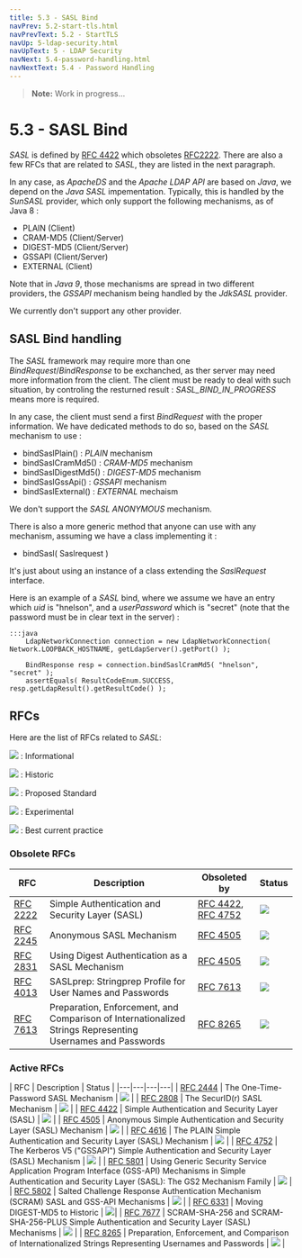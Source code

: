 ```yaml
---
title: 5.3 - SASL Bind
navPrev: 5.2-start-tls.html
navPrevText: 5.2 - StartTLS
navUp: 5-ldap-security.html
navUpText: 5 - LDAP Security
navNext: 5.4-password-handling.html
navNextText: 5.4 - Password Handling
---
```


>**Note:** Work in progress...

# 5.3 - SASL Bind

*SASL* is defined by [RFC 4422](https://tools.ietf.org/html/rfc4422) which obsoletes [RFC2222](https://tools.ietf.org/html/rfc2222). There are also a few RFCs that are related to *SASL*, they are listed in the next paragraph.

In any case, as *ApacheDS* and the *Apache LDAP API* are based on *Java*, we depend on the *Java* *SASL* impementation. Typically, this is handled by the *SunSASL* provider, which only support the following mechanisms, as of Java 8 :

* PLAIN (Client)
* CRAM-MD5 (Client/Server)
* DIGEST-MD5 (Client/Server)
* GSSAPI (Client/Server)
* EXTERNAL (Client)

Note that in *Java 9*, those mechanisms are spread in two different providers, the *GSSAPI* mechanism being handled by the *JdkSASL* provider.

We currently don't support any other provider.

## SASL Bind handling

The *SASL* framework may require more than one *BindRequest*/*BindResponse* to be exchanched, as ther server may need more information from the client.  The client must be ready to deal with such situation, by controling the resturned result : *SASL_BIND_IN_PROGRESS* means more is required.

In any case, the client must send a first *BindRequest* with the proper information. We have dedicated methods to do so, based on the *SASL* mechanism to use :

* bindSaslPlain() : *PLAIN* mechanism
* bindSaslCramMd5() : *CRAM-MD5* mechanism
* bindSaslDigestMd5() : *DIGEST-MD5* mechanism
* bindSaslGssApi() : *GSSAPI* mechanism
* bindSaslExternal() : *EXTERNAL* mechaism

We don't support the *SASL* *ANONYMOUS* mechanism.

There is also a more generic method that anyone can use with any mechanism, assuming we have a class implementing it :

* bindSasl( Saslrequest )

It's just about using an instance of a class extending the *SaslRequest* interface.


Here is an example of a *SASL* bind, where we assume we have an entry which *uid* is "hnelson", and a *userPassword* which is "secret" (note that the password must be in clear text in the server) :

    :::java
        LdapNetworkConnection connection = new LdapNetworkConnection( Network.LOOPBACK_HOSTNAME, getLdapServer().getPort() );

        BindResponse resp = connection.bindSaslCramMd5( "hnelson", "secret" );
        assertEquals( ResultCodeEnum.SUCCESS, resp.getLdapResult().getResultCode() );



## RFCs

Here are the list of RFCs related to *SASL*:

![](../../images/icons/information.gif) : Informational

![](../../images/icons/lightbulb.gif) : Historic

![](../../images/icons/lightbulb_on.gif) : Proposed Standard

![](../../images/icons/warning.gif) : Experimental

![](../../images/icons/thumbs_up.gif) : Best current practice


### Obsolete RFCs

| RFC | Description | Obsoleted by | Status  |
|---|---|---|---|
| [RFC 2222](https://tools.ietf.org/html/rfc2222) | Simple Authentication and Security Layer (SASL) | [RFC 4422](https://tools.ietf.org/html/rfc4422), [RFC 4752](https://tools.ietf.org/html/rfc4752) | ![](../../images/icons/lightbulb_on.gif) |
| [RFC 2245](https://tools.ietf.org/html/rfc2245) | Anonymous SASL Mechanism | [RFC 4505](https://tools.ietf.org/html/rfc4505) |  ![](../../images/icons/lightbulb_on.gif) |
| [RFC 2831](https://tools.ietf.org/html/rfc2831) | Using Digest Authentication as a SASL Mechanism | [RFC 4505](https://tools.ietf.org/html/rfc4505) | ![](../../images/icons/lightbulb.gif) |
| [RFC 4013](https://tools.ietf.org/html/rfc4013) | SASLprep: Stringprep Profile for User Names and Passwords | [RFC 7613](https://tools.ietf.org/html/rfc7613)| ![](../../images/icons/lightbulb_on.gif) |
| [RFC 7613](https://tools.ietf.org/html/rfc7613) | Preparation, Enforcement, and Comparison of Internationalized Strings Representing Usernames and Passwords | [RFC 8265](https://tools.ietf.org/html/rfc8265) | ![](../../images/icons/lightbulb_on.gif) |

### Active RFCs

| RFC | Description | Status  |
|---|---|---|---|
| [RFC 2444](https://tools.ietf.org/html/rfc2444) | The One-Time-Password SASL Mechanism | ![](../../images/icons/lightbulb_on.gif) |
| [RFC 2808](https://tools.ietf.org/html/rfc2808) | The SecurID(r) SASL Mechanism | ![](../../images/icons/information.gif)  |
| [RFC 4422](https://tools.ietf.org/html/rfc4422) | Simple Authentication and Security Layer (SASL) | ![](../../images/icons/lightbulb_on.gif) |
| [RFC 4505](https://tools.ietf.org/html/rfc4505) | Anonymous Simple Authentication and Security Layer (SASL) Mechanism | ![](../../images/icons/lightbulb_on.gif) |
| [RFC 4616](https://tools.ietf.org/html/rfc4616) | The PLAIN Simple Authentication and Security Layer (SASL) Mechanism | ![](../../images/icons/lightbulb_on.gif) |
| [RFC 4752](https://tools.ietf.org/html/rfc4752) | The Kerberos V5 ("GSSAPI") Simple Authentication and Security Layer (SASL) Mechanism | ![](../../images/icons/lightbulb_on.gif) |
| [RFC 5801](https://tools.ietf.org/html/rfc58à&) | Using Generic Security Service Application Program Interface (GSS-API) Mechanisms in Simple Authentication and Security Layer (SASL): The GS2 Mechanism Family | ![](../../images/icons/lightbulb_on.gif) |
| [RFC 5802](https://tools.ietf.org/html/rfc5802) | Salted Challenge Response Authentication Mechanism (SCRAM) SASL and GSS-API Mechanisms | ![](../../images/icons/lightbulb_on.gif) |
| [RFC 6331](https://tools.ietf.org/html/rfc6331) | Moving DIGEST-MD5 to Historic | ![](../../images/icons/information.gif)|
| [RFC 7677](https://tools.ietf.org/html/rfc7677) | SCRAM-SHA-256 and SCRAM-SHA-256-PLUS Simple Authentication and Security Layer (SASL) Mechanisms | ![](../../images/icons/lightbulb_on.gif) |
| [RFC 8265](https://tools.ietf.org/html/rfc8265) | Preparation, Enforcement, and Comparison of Internationalized Strings Representing Usernames and Passwords | ![](../../images/icons/lightbulb_on.gif) |

